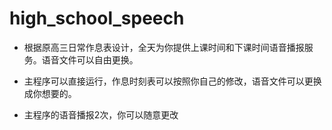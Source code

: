 # high_school_speech
- 根据原高三日常作息表设计，全天为你提供上课时间和下课时间语音播报服务。语音文件可以自由更换。

- 主程序可以直接运行，作息时刻表可以按照你自己的修改，语音文件可以更换成你想要的。

- 主程序的语音播报2次，你可以随意更改